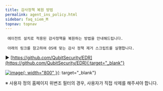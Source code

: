```yaml
---
title: 감사정책 복원 방법
permalink: agent_ins_policy.html
sidebar: faq_siem_M
topnav: topnav
---
```


     에이전트 설치로 적용된 감사정책을 복원하는 방법을 안내해드립니다.

     아래의 링크를 참고하여 OS에 맞는 감사 정책 제거 스크립트를 실행합니다.

▶  [https://github.com/QubitSecurity/EDR](https://github.com/QubitSecurity/EDR){:target="_blank"}

[![image](/docs/images/Additianal/agent/1.png){: width="800" }](/docs/images/Additianal/agent/1.png){: target="_blank"}

※ 사용자 정의 홈페이지 위변조 필터의 경우, 사용자가 직접 삭제를 해주셔야 합니다.